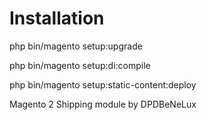 # Installation

php bin/magento setup:upgrade

php bin/magento setup:di:compile

php bin/magento setup:static-content:deploy

Magento 2 Shipping module by DPDBeNeLux
